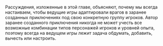 Рассуждения, изложенные в этой главе, объясняют, почему мы всегда настаиваем, чтобы ведущие игры адаптировали врагов в заранее созданных приключениях под свою конкретную группу игроков. Автор заранее созданного приключения никогда не может учесть все возможные комбинации типов персонажей игроков и уровней опыта, поэтому всегда на ведущем игры лежит задача обдумать, добавить, вычесть или настроить.
